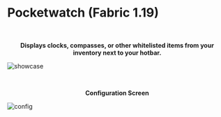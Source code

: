 # Pocketwatch (Fabric 1.19)

<br><center><b>Displays clocks, compasses, or other whitelisted items from your inventory next to your hotbar.</b></center>

![showcase](https://cdn-raw.modrinth.com/data/yRNhk5qH/images/075f4d060ceea0e50fb196b19b56a3503462bfc7.png)

<br><center><b>Configuration Screen</b></center>

![config](https://cdn-raw.modrinth.com/data/yRNhk5qH/images/9b5c2ae11ce84058fac365f433f2803e23dcf3a9.png)